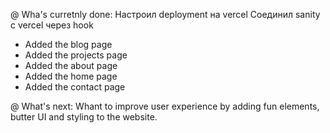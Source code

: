 @ Wha's curretnly done:
 Настроил deployment на vercel
 Соединил sanity с vercel через hook


- Added the blog page
- Added the projects page
- Added the about page
- Added the home page
- Added the contact page

@ What's next:
 Whant to improve user experience by adding fun elements, butter UI and styling to the website.
